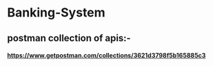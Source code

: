 # Banking-System

## postman collection of apis:-
#### https://www.getpostman.com/collections/3621d3798f5b165885c3
